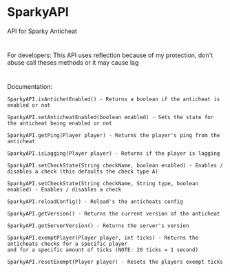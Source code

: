 # SparkyAPI
API for Sparky Anticheat
#
For developers:
This API uses reflection because of my protection, don't abuse call theses methods or it may cause lag
#
Documentation:
```
SparkyAPI.isAntichetEnabled() - Returns a boolean if the anticheat is enabled or not

SparkyAPI.setAnticheatEnabled(boolean enabled) - Sets the state for the anticheat being enabled or not

SparkyAPI.getPing(Player player) - Returns the player's ping from the anticheat

SparkyAPI.isLagging(Player player) - Returns if the player is lagging

SparkyAPI.setCheckState(String checkName, boolean enabled) - Enables / disables a check (this defaults the check type A)

SparkyAPI.setCheckState(String checkName, String type, boolean enabled) - Enables / disables a check

SparkyAPI.reloadConfig() - Reload's the anticheats config

SparkyAPI.getVersion() - Returns the current version of the anticheat

SparkyAPI.getServerVersion() - Returns the server's version

SparkyAPI.exemptPlayer(Player player, int ticks) - Returns the anticheats checks for a specific player
and for a specific amount of ticks (NOTE: 20 ticks = 1 second)

SparkyAPI.resetExempt(Player player) - Resets the players exempt ticks
```
